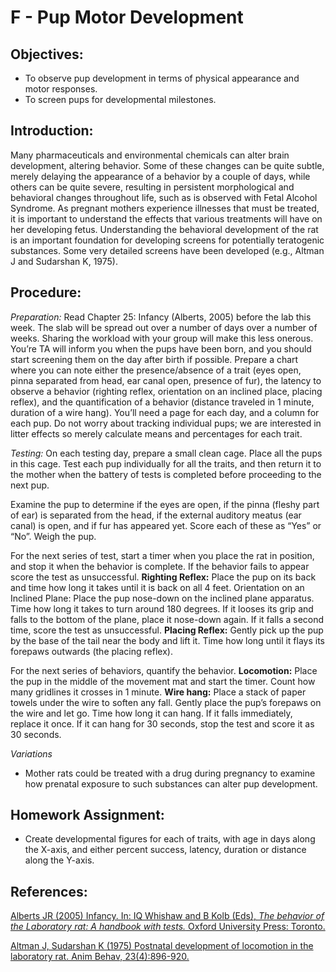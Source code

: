 # F - Pup Motor Development

## Objectives:

* To observe pup development in terms of physical appearance and motor responses.
* To screen pups for developmental milestones.

## Introduction:

Many pharmaceuticals and environmental chemicals can alter brain development, altering behavior. Some of these changes can be quite subtle, merely delaying the appearance of a behavior by a couple of days, while others can be quite severe, resulting in persistent morphological and behavioral changes throughout life, such as is observed with Fetal Alcohol Syndrome. As pregnant mothers experience illnesses that must be treated, it is important to understand the effects that various treatments will have on her developing fetus. Understanding the behavioral development of the rat is an important foundation for developing screens for potentially teratogenic substances. Some very detailed screens have been developed \(e.g., Altman J and Sudarshan K, 1975\).

## Procedure:

_Preparation:_ Read Chapter 25: Infancy \(Alberts, 2005\) before the lab this week. The slab will be spread out over a number of days over a number of weeks. Sharing the workload with your group will make this less onerous. You’re TA will inform you when the pups have been born, and you should start screening them on the day after birth if possible. Prepare a chart where you can note either the presence/absence of a trait \(eyes open, pinna separated from head, ear canal open, presence of fur\), the latency to observe a behavior \(righting reflex, orientation on an inclined place, placing reflex\), and the quantification of a behavior \(distance traveled in 1 minute, duration of a wire hang\). You’ll need a page for each day, and a column for each pup. Do not worry about tracking individual pups; we are interested in litter effects so merely calculate means and percentages for each trait.

_Testing:_ On each testing day, prepare a small clean cage. Place all the pups in this cage. Test each pup individually for all the traits, and then return it to the mother when the battery of tests is completed before proceeding to the next pup.

Examine the pup to determine if the eyes are open, if the pinna \(fleshy part of ear\) is separated from the head, if the external auditory meatus \(ear canal\) is open, and if fur has appeared yet. Score each of these as “Yes” or “No”. Weigh the pup.

For the next series of test, start a timer when you place the rat in position, and stop it when the behavior is complete. If the behavior fails to appear score the test as unsuccessful. **Righting Reflex:** Place the pup on its back and time how long it takes until it is back on all 4 feet. Orientation on an Inclined Plane: Place the pup nose-down on the inclined plane apparatus. Time how long it takes to turn around 180 degrees. If it looses its grip and falls to the bottom of the plane, place it nose-down again. If it falls a second time, score the test as unsuccessful. **Placing Reflex:** Gently pick up the pup by the base of the tail near the body and lift it. Time how long until it flays its forepaws outwards \(the placing reflex\).

For the next series of behaviors, quantify the behavior. **Locomotion:** Place the pup in the middle of the movement mat and start the timer. Count how many gridlines it crosses in 1 minute. **Wire hang:** Place a stack of paper towels under the wire to soften any fall. Gently place the pup’s forepaws on the wire and let go. Time how long it can hang. If it falls immediately, replace it once. If it can hang for 30 seconds, stop the test and score it as 30 seconds.

_Variations_

* Mother rats could be treated with a drug during pregnancy to examine how prenatal exposure to such substances can alter pup development.

## Homework Assignment:

* Create developmental figures for each of traits, with age in days along the X-axis, and either percent success, latency, duration or distance along the Y-axis.

## References:

[Alberts JR \(2005\) Infancy. In: IQ Whishaw and B Kolb \(Eds\), _The behavior of the Laboratory rat: A handbook with tests._ Oxford University Press: Toronto.](http://www.sociallearning.info/storage/pdf/lab%20rat%20handbook%20-%20social%20learning.pdf)

[Altman J, Sudarshan K \(1975\) Postnatal development of locomotion in the laboratory rat. Anim Behav, 23\(4\):896-920.](https://www.ncbi.nlm.nih.gov/pubmed/1200422)

